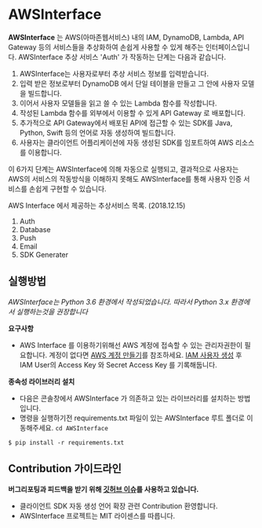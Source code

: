 # AWSInterface
**AWSInterface** 는 AWS(아마존웹서비스) 내의 IAM, DynamoDB, Lambda, API Gateway 등의 서비스들을 추상화하여
손쉽게 사용할 수 있게 해주는 인터페이스입니다. AWSInterface 추상 서비스 'Auth' 가 작동하는 단계는 다음과 같습니다.
1. AWSInterface는 사용자로부터 추상 서비스 정보를 입력받습니다.
2. 입력 받은 정보로부터 DynamoDB 에서 단일 테이블을 만들고 그 안에 사용자 모델을 빌드합니다. 
3. 이어서 사용자 모델들을 읽고 쓸 수 있는 Lambda 함수를 작성합니다.
4. 작성된 Lambda 함수를 외부에서 이용할 수 있게 API Gateway 로 배포합니다.
5. 추가적으로 API Gateway에서 배포된 API에 접근할 수 있는 SDK를 Java, Python, Swift 등의 언어로 자동 생성하여 빌드합니다.
6. 사용자는 클라이언트 어플리케이션에 자동 생성된 SDK를 임포트하여 AWS 리소스를 이용합니다.

이 6가지 단계는 AWSInterface에 의해 자동으로 실행되고, 결과적으로 사용자는 AWS의 서비스의 작동방식을 이해하지 못해도 AWSInterface를 통해 사용자 인증 서비스를 손쉽게 구현할 수 있습니다.

AWS Interface 에서 제공하는 추상서비스 목록. (2018.12.15)
1. Auth
2. Database
3. Push
4. Email
5. SDK Generater

## 실행방법
*AWSInterface는 Python 3.6 환경에서 작성되었습니다. 따라서 Python 3.x 환경에서 실행하는것을 권장합니다*

**요구사항**
* AWS Interface 를 이용하기위해선 AWS 계정에 접속할 수 있는 관리자권한이 필요합니다. 계정이 없다면 [AWS 계정 만들기](https://aws.amazon.com/ko/premiumsupport/knowledge-center/create-and-activate-aws-account/)를 참조하세요.
[IAM 사용자 생성](https://docs.aws.amazon.com/ko_kr/IAM/latest/UserGuide/id_users_create.html) 후 IAM User의 Access Key 와 Secret Access Key 를 기록해둡니다.


**종속성 라이브러리 설치**
* 다음은 콘솔창에서 AWSInterface 가 의존하고 있는 라이브러리를 설치하는 방법입니다. 
* 명령을 실행하기전 requirements.txt 파일이 있는 AWSInterface 루트 폴더로 이동해주세요. ```cd AWSInterface```
```shell
$ pip install -r requirements.txt
```

## Contribution 가이드라인

**버그리포팅과 피드백을 받기 위해 [깃허브 이슈](https://github.com/hubaimaster/AWSInterface/issues)를 사용하고 있습니다.**
* 클라이언트 SDK 자동 생성 언어 확장 관련 Contribution 환영합니다.
* AWSInterface 프로젝트는 MIT 라이센스를 따릅니다.
